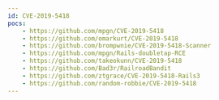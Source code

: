 ```yaml
---
id: CVE-2019-5418
pocs:
    - https://github.com/mpgn/CVE-2019-5418
    - https://github.com/omarkurt/CVE-2019-5418
    - https://github.com/brompwnie/CVE-2019-5418-Scanner
    - https://github.com/mpgn/Rails-doubletap-RCE
    - https://github.com/takeokunn/CVE-2019-5418
    - https://github.com/Bad3r/RailroadBandit
    - https://github.com/ztgrace/CVE-2019-5418-Rails3
    - https://github.com/random-robbie/CVE-2019-5418
---
```


